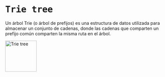 # <samp>Trie tree</samp>
Un árbol Trie (o árbol de prefijos) es una estructura de datos utilizada para almacenar un conjunto de cadenas, donde las cadenas que comparten un prefijo común comparten la misma ruta en el árbol. 

<img src="https://upload.wikimedia.org/wikipedia/commons/thumb/b/be/Trie_example.svg/1200px-Trie_example.svg.png" alt="Trie tree" style="display: center; width:100px;"/>
